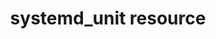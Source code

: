 ---
title: systemd_unit resource
resource: systemd_unit
draft: false
aliases:
- /resource_systemd_unit.html
menu:
  infra:
    title: systemd_unit
    identifier: chef_infra/cookbook_reference/resources/systemd_unit systemd_unit
    parent: chef_infra/cookbook_reference/resources

resource_reference: true
robots: null
resource_description_list:
- markdown: 'Use the **systemd_unit** resource to create, manage, and run [systemd

    units](https://www.freedesktop.org/software/systemd/man/systemd.html#Concepts).'
resource_new_in: '12.11'
handler_types: false
syntax_code_block: null
syntax_properties_list: null
syntax_full_code_block: "systemd_unit 'name.service' do\n  content               \
  \ String or Hash\n  user                   String\n  triggers_reload        Boolean\n\
  end"
syntax_full_properties_list:
- '`systemd_unit` is the resource.'
- '`name` is the name of the unit. Must include the type/suffix (e.g. <span class="title-ref">name.socket</span>
  or <span class="title-ref">name.service</span>).'
- '`user` is the user account that systemd units run under. If not specified, systemd
  units will run under the system account.'
- '`content` describes the behavior of the unit'
syntax_shortcode: null
registry_key: false
nameless_apt_update: false
nameless_build_essential: false
resource_package_options: false
actions_list:
  :create:
    markdown: Create a unit file, if it does not already exist.
  :delete:
    markdown: Delete a unit file, if it exists.
  :enable:
    markdown: Ensure the unit will be started after the next system boot.
  :disable:
    markdown: Ensure the unit will not be started after the next system boot.
  :nothing:
    markdown: Default. Do nothing with the unit.
  :mask:
    markdown: Ensure the unit will not start, even to satisfy dependencies.
  :unmask:
    markdown: Stop the unit from being masked and cause it to start as specified.
  :preset:
    markdown: "Restore the preset \"enable/disable\" configuration for a unit.\n *New\
      \ in Chef Client 14.0.*"
  :reenable:
    markdown: "Reenable a unit file.\n *New in Chef Client 14.0.*"
  :revert:
    markdown: "Revet to a vendor's version of a unit file.\n *New in Chef Client 14.0.*"
  :start:
    markdown: Start a unit based in its systemd unit file.
  :stop:
    markdown: Stop a running unit.
  :restart:
    markdown: Restart a unit.
  :reload:
    markdown: Reload the configuration file for a unit.
  :try_restart:
    markdown: Try to restart a unit if the unit is running.
  :reload_or_restart:
    markdown: For units that are services, this action reloads the configuration of
      the service without restarting, if possible; otherwise, it will restart the
      service so the new configuration is applied.
  :reload_or_try_restart:
    markdown: For units that are services, this action reloads the configuration of
      the service without restarting, if possible; otherwise, it will try to restart
      the service so the new configuration is applied.
properties_list:
- property: content
  ruby_type: String, Hash
  required: false
  default_value: null
  new_in: null
  description_list:
  - markdown: 'A string or hash that contains a systemd [unit file](https://www.freedesktop.org/software/systemd/man/systemd.unit.html) definition that describes the properties of systemd-managed entities, such as services, sockets, devices, and so on. In Chef Infra Client 14.4 or later, repeatable options can be implemented with an array.'
- property: triggers_reload
  ruby_type: true, false
  required: false
  default_value: 'true'
  new_in: null
  description_list:
  - markdown: 'Specifies whether to trigger a daemon reload when creating or deleting a unit.'
- property: unit_name
  ruby_type: String
  required: false
  default_value: The resource block's name
  new_in: '13.7'
  description_list:
  - markdown: 'The name of the unit file if it differs from the resource block''s name.'
- property: user
  ruby_type: String
  required: false
  default_value: null
  new_in: null
  description_list:
  - markdown: 'The user account that the systemd unit process is run under. The path to the unit for that user would be something like `/etc/systemd/user/sshd.service`. If no user account is specified, the systemd unit will run under a `system` account, with the path to the unit being something like `/etc/systemd/system/sshd.service`.'
- property: verify
  ruby_type: true, false
  required: false
  default_value: 'true'
  new_in: null
  description_list:
  - markdown: 'Specifies if the unit will be verified before installation. Systemd can be overly strict when verifying units, so in certain cases it is preferable not to verify the unit.'
properties_shortcode: null
properties_multiple_packages: false
resource_directory_recursive_directories: false
resources_common_atomic_update: false
properties_resources_common_windows_security: false
remote_file_prevent_re_downloads: false
remote_file_unc_path: false
ps_credential_helper: false
ruby_style_basics_chef_log: false
debug_recipes_chef_shell: false
template_requirements: false
resources_common_properties: true
resources_common_notification: true
resources_common_guards: true
common_resource_functionality_multiple_packages: false
resources_common_guard_interpreter: false
remote_directory_recursive_directories: false
common_resource_functionality_resources_common_windows_security: false
handler_custom: false
cookbook_file_specificity: false
unit_file_verification: true
examples_list:
- example_heading: Create etcd systemd service unit file from a Hash
  text_blocks:
  - code_block: "systemd_unit 'etcd.service' do\n  content({Unit: {\n            Description:\
      \ 'Etcd',\n            Documentation: ['https://coreos.com/etcd', 'man:etcd(1)'],\n\
      \            After: 'network.target',\n          },\n          Service: {\n\
      \            Type: 'notify',\n            ExecStart: '/usr/local/etcd',\n  \
      \          Restart: 'always',\n          },\n          Install: {\n        \
      \    WantedBy: 'multi-user.target',\n          }})\n  action [:create, :enable]\nend"
- example_heading: Create etcd systemd service unit file from a String
  text_blocks:
  - code_block: "systemd_unit 'sysstat-collect.timer' do\n  content <<-EOU.gsub(/^\\s+/, '')\n  [Unit]\n\
  \  Description=Run system activity accounting tool every 10 minutes\n\n  [Timer]\n\
  \  OnCalendar=*:00/10\n\n  [Install]\n  WantedBy=sysstat.service\n  EOU\n\n  action\
  \ [:create, :enable]\nend\n```"

---